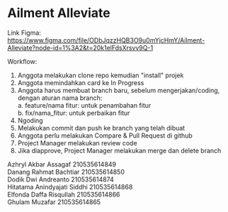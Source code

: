 # Ailment Alleviate

Link Figma: https://www.figma.com/file/ODbJqzzHQB3O9u0mYjcHmY/Ailment-Alleviate?node-id=1%3A2&t=20k1elFdsXrsvv9Q-1

Workflow: <br />
1. Anggota melakukan clone repo kemudian "install" projek <br />
2. Anggota memindahkan card ke In Progress <br />
3. Anggota harus membuat branch baru, sebelum mengerjakan/coding, dengan aturan nama branch: <br />
  a. feature/nama fitur: untuk penambahan fitur <br />
  b. fix/nama_fitur: untuk perbaikan fitur <br />
4. Ngoding <br />
5. Melakukan commit dan push ke branch yang telah dibuat <br />
6. Anggota perlu melakukan Compare & Pull Request di github <br />
7. Project Manager melakukan review code <br />
8. Jika diapprove, Project Manager melakukan merge dan delete branch <br />

Azhryl Akbar Assagaf 210535614849 <br />
Danang Rahmat Bachtiar 210535614850 <br />
Dodik Dwi Andreanto 210535614874 <br />
Hitatama Anindyajati Siddhi 210535614868 <br />
Elfonda Daffa Risqullah 210535614866 <br />
Ghulam Muzafar 210535614865
